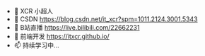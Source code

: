 - 👋 XCR 小超人 
- 👀 CSDN https://blog.csdn.net/it_xcr?spm=1011.2124.3001.5343
- 🌱 B站直播 https://live.bilibili.com/22662231
- 💞️ 前端开发 https://itxcr.github.io/
- 📫 持续学习中...
